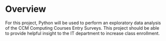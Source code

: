 # Overview
For this project, Python will be used to perform an exploratory data analysis of the CCM Computing Courses Entry Surveys. This project should be able to provide helpful insight to the IT department to increase class enrollment. 